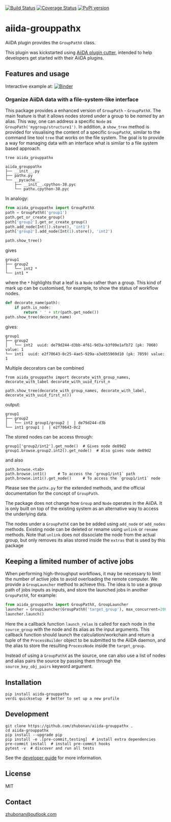 [![Build Status][ci-badge]][ci-link]
[![Coverage Status][cov-badge]][cov-link]
[![PyPI version][pypi-badge]][pypi-link]

# aiida-grouppathx

AiiDA plugin provides the `GroupPathX` class.

This plugin was kickstarted using
[AiiDA plugin cutter](https://github.com/aiidateam/aiida-plugin-cutter),
intended to help developers get started with their AiiDA plugins.

## Features and usage

Interactive example at: [![Binder](https://mybinder.org/badge_logo.svg)](https://mybinder.org/v2/gh/zhubonan/aiida-nbexamples/HEAD)

### Organize AiiDA data with a file-system-like interface

This package provides a enhanced version of `GroupPath` - `GroupPathX`.
The main feature is that it allows nodes stored under a group to be *named* by an alias.
This way, one can address a specific `Node` as `GroupPath('mygroup/structure1')`.
In addition, a `show_tree` method is provided for visualising the content of a specific `GroupPathX`,
similar to the command line tool `tree` that works on the file system.
The goal is to provide a way for managing data with an interface what is similar to a file system based approach.

```
tree aiida_grouppathx

aiida_grouppathx
├── __init__.py
├── pathx.py
└── __pycache__
    ├── __init__.cpython-38.pyc
    └── pathx.cpython-38.pyc
```

In analogy:

```python
from aiida_grouppathx import GroupPathX
path = GroupPathX('group1')
path.get_or_create_group()
path['group2'].get_or_create_group()
path.add_node(Int(1).store(), 'int1')
path['group2'].add_node(Int(1).store(), 'int2')

path.show_tree()
```

gives

```
group1
├── group2
│   └── int2 *
└── int1 *
```

where the `*` highlights that a leaf is a `Node` rather than a group.
This kind of mark up can be customised, for example, to show the status of workflow nodes.

```python
def decorate_name(path):
    if path.is_node:
        return ' ' + str(path.get_node())
path.show_tree(decorate_name)
```

gives:

```
group1
├── group2
│   └── int2  uuid: de79d244-d3bb-4f61-9d3a-b3f09e1afb72 (pk: 7060) value: 1
└── int1  uuid: e2f70643-0c25-4ae5-929a-a3e055969d10 (pk: 7059) value: 1
```

Multiple decorators can be combined

```
from aiida_grouppathx import decorate_with_group_names, decorate_with_label decorate_with_uuid_first_n

path.show_tree(decorate_with_group_names, decorate_with_label, decorate_with_uuid_first_n())
```

output:

```
group1
├── group2
│   └── int2 group1/group2 |  | de79d244-d3b
└── int1 group1 |  | e2f70643-0c2
```


The stored nodes can be access through:

```
group1['group2/int2'].get_node()  # Gives node de89d2
group1.browse.group2.int2().get_node()  # Also gives node de89d2
```

and also

```
path.browse.<tab>
path.browse.int1()     # To access the `group1/int1` path
path.browse.int1().get_node()     # To access the `group1/int1` node
```

Please see the `pathx.py` for the extended methods, and the official documentation for the concept of `GroupPath`.

The package does not change how `Group` and `Node` operates in the AiiDA.
It is only built on top of the existing system as an alternative way to access the underlying data.

The nodes under a `GroupPathX` can be be added using `add_node` or `add_nodes` methods.
Existing node can be deleted or rename using `unlink` or `rename` methods.
Note that `unlink` does not dissociate the node from the actual group, but only removes its alias stored
inside the `extras` that is used by this package

## Keeping a limited number of active jobs

When performing high-throughput workflows, it may be necessary to limit the number of active jobs to avoid overloading the remote computer.
We provide a `GroupLauncher` method to achieve this.
The idea is to use a group path of jobs inputs as inputs,
and store the launched jobs in another `GropuPathX`, for example:

```python
from aiida_grouppathx import GroupPathX, GroupLauncher
launcher = GroupLauncher(GroupPathX('target_group'), max_concurrent=200, callback=launch_relax, source_gp=GroupPathX('source_group'))
launcher.launch()
```

Here the a callback function `launch_relax` is called for each node in the `source_group` with the node and its alias as the input arguments.
This callback function should launch the calculation/workchain and return a tuple of the `ProcessBuilder` object to be submitted to the AiiDA daemon,
and the alias to store the resulting `ProcessNode` inside the `target_group`.

Instead of using a `GroupPathX` as the source, one can also use a list of nodes and alias pairs the source by
passing them through the `source_key_obj_pairs` keyword argument.


## Installation

```shell
pip install aiida-grouppathx
verdi quicksetup  # better to set up a new profile
```

## Development

```shell
git clone https://github.com/zhubonan/aiida-grouppathx .
cd aiida-grouppathx
pip install --upgrade pip
pip install -e .[pre-commit,testing]  # install extra dependencies
pre-commit install  # install pre-commit hooks
pytest -v  # discover and run all tests
```

See the [developer guide](http://aiida-grouppathx.readthedocs.io/en/latest/developer_guide/index.html) for more information.

## License

MIT
## Contact

zhubonan@outlook.com


[ci-badge]: https://github.com/zhubonan/aiida-grouppathx/workflows/ci/badge.svg?branch=master
[ci-link]: https://github.com/zhubonan/aiida-grouppathx/actions
[cov-badge]: https://coveralls.io/repos/github/zhubonan/aiida-grouppathx/badge.svg?branch=master
[cov-link]: https://coveralls.io/github/zhubonan/aiida-grouppathx?branch=master
[docs-badge]: https://readthedocs.org/projects/aiida-grouppathx/badge
[docs-link]: http://aiida-grouppathx.readthedocs.io/
[pypi-badge]: https://badge.fury.io/py/aiida-grouppathx.svg
[pypi-link]: https://badge.fury.io/py/aiida-grouppathx

